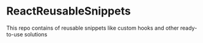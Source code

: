 # ReactReusableSnippets
This repo contains of reusable snippets like custom hooks and other ready-to-use solutions
